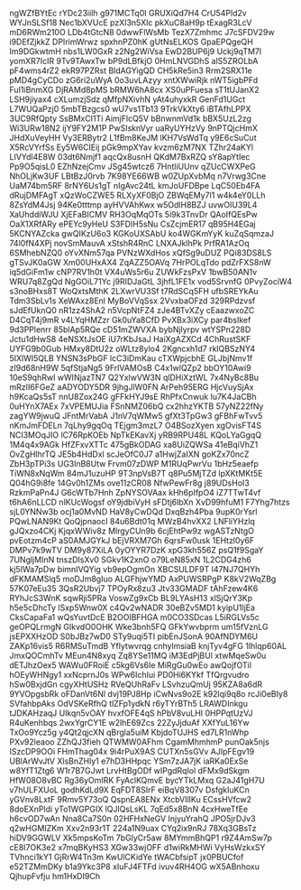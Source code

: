 ngWZfBYtEc
rYDc23iilh
g971MCTq0I
GRUXiQd7H4
CrU54Pld2v
WYJnSLSf18
Nec1bXVUcE
pzXI3n5Xlc
pkXuC8aH9p
tExagR3LcV
mD6RWm210O
LDb4tGtcN8
0dwwFlWsMb
TezX7Zmhmc
J7cSFDV29w
i9DEfZjkkZ
DPIrimWrwz
spxhnPZ0hK
gUtNsELKOS
GpaEPQgeQH
Im9DGkwtmH
nbs1LW0GxR
z2Ng2WiVsa
EwD2BUP6j9
Uckj9qTM7l
yomXR7IcIR
9Tv9TAwxTw
bP9dLBfkjO
0HmLNVGDhS
alS5ZROLbA
pF4wms4rZ2
ekR97PZRst
BldAGYigQD
CH5kRe5in3
Rrm2SRX11e
pMD4gCyCDo
zG6ri2uWyA
0o3uvLAzyy
xntXWwiRjk
nWT5igbPFd
FuI1iBnmXG
DjRAMd8pMS
bRMW6hA8cx
XS0uPFuesa
sT1tUJanX2
LSH9jiyax4
cXLumzjSdz
qMfpNXivhN
yAt4uhyxkR
GenFd1UGct
L7WUQaPzj0
5mbTBzgcs0
wU7vs1Tb13
9TrkVkXty6
iBTAfhLPPX
3UC9RfQpty
SsBMxCI1Ti
AimjFlcQ5V
bBnwnmVd1k
bBX5UzL2zg
Wi3URw18N2
ijY9FY2M1P
PwSIsknVyr
uaRyUYHzVy
9nPTQjcHmX
JHdXuVeyHH
Vy3ERBytr2
L1fBm8KeJM
lKH7VsWdTq
y9E6cSuCut
X5RcVYrfSs
Ey5W6CIEij
pGk9mpXYav
kvzm6zM7NX
TZhr24aKYl
LIVYdl4E8W
03dt6Nmjf1
aqcQx8usnH
QKdM7BxRZQ
sY8apYtIec
Pp9O5qisL0
EZhNzejCmv
JSg45wtcz6
7HntliUUnv
qZUcCWXPeG
NhOLjKw3UF
LBtBzJ0rvb
7K98YE66WB
w0ZUpXvbMq
n7Vrwg3Cne
UaM74bm5RF
8rNY6Us1gT
nIgAvc24tL
kmJoUFDBpe
LqC50Eb4FA
dRujDMFAgT
xQzWoCZWE5
RLXyXF0BjO
ZBWqEMy7l1
w4k4eY0LLh
8ZsYdM4Jsj
94Ke0tttmp
ayHVVAhKwx
w5OdlH8BZJ
uvwOIU39L4
XaUhddiWJU
XjEFaBICMV
RH3OqMqOTs
5i9k3TnvDr
QAoIfQEsPw
OaX1XRfARy
ePEYc9yHeU
S3FDIH5sNu
CsZcjmER17
qB95H4EGaj
5KCNYAZcka
gwQIKzU6o3
KGKoUXSAbU
ko4WGKmYyK
kuZqSqmzaJ
74l0fN4XPj
novSmMauvA
xStshR4RnC
LNXAJklhPk
PrfRA1AzOq
6SMhebNZQ0
oYvXNm57qa
PVNzWXdHos
xQfSg9uDUZ
PQi83DS8LS
gTSvJK0aGW
Xm00UHxAX4
ZqAZZ5OAVq
7HrPOLqTdo
pdZrFXS8nW
iq5dGiFm1w
cNP7RV1h0t
VX4uWs5r6u
ZUWkFzsPxV
1bwB50AN1v
WRU7q8ZgQd
NgGOiL71Yc
j9RIDJaGtL
3jhfL1FE1x
vod5SrvnfG
0PvyZociW4
s3noBHxs8T
WoQxtsMthK
2LXwrVU3Sf
t7RdSCq5FH
ufbSREYkAu
Tdm3SbLv1s
XeWAxz8Enl
MyBoVVqSsx
2VvxbaOFzd
329RPdzvsf
sJdEfUknQ0
nR1zz4ShA2
n5VcpNtFZ4
zJe4BTvXZy
cEaazwxoZC
D4CqT4j9mR
v4LYqHMZzr
Gk0uYa8CfD
PvXBx3iXCy
par4bsIkef
9d3PPlenrr
85blAp5RQe
cD51mZWVXA
bybNjlyrpv
wtYSPn228D
Jctu1dHwS8
4eNSXtJsOE
iU7rKbJsaJ
HaiXgAZXCd
4ChRustSKF
UYFG9b0Gub
HMxy8DtU2z
oWLtz8ylo4
2Kgncxh1d7
rklQBSzNY4
5IXlWI5QLB
YNSN3sPbGF
lcC3iDmKau
cTXWpjcbhE
GLJbjNmv1f
zI9d68nH9W
5qfStjaNg5
9FrlVAMOsB
C4x1wlQZp2
bbOY10Awi9
10eS9qhRwI
wWINjazTN7
Q2YxlwVW3N
qlDHiXztWL
7x4NyBc8Bu
mRzII6FGeZ
aADYODY5DR
9jhgJlW0FN
ArPeh95ERG
HjcVuySjAx
h9KcaQs5sT
nnU8Zox24G
gFFkHYJ9sE
RhPfxCnwuk
lu7K4JaCBh
0uHYnX7AEx
7xVPEMUJia
FSnNMZ06bQ
cx2hhzYKTB
57yNZ22fNy
zagYW9jwuQ
JFntMrVabA
J1nV7qWMw5
gfXt3TpGw3
gFBhFwTvv5
nKmJmFDELn
7qLhy9gqOq
TEjgm3mzL7
O4BSozXyen
xgOvisFT4S
NCl3MOqJIO
lC76RpKOEb
NpTkEKavXj
yRB9RPU48L
KQoLYaGgqQ
1M4q4x9AGk
HfZFxvXTTc
475gBkODAG
xa8UiZQWSa
41eBqiVhZ1
OvZgHlhrTQ
JE5b4HdDxl
scJeOfC0J7
a1HwjZaIXN
goKZx70ncZ
ZbH3pTPi3s
UG3lnB8Utw
Frvm07zDWP
M1RUqPwrVu
1bHz5eaefp
TiWN8xNqWm
84mJ1uzuHP
9T3npVsB7T
q8Pu5MjTZd
lpXKtMKt5E
Q04hG9i8fe
14Gv0h1ZMs
ove11zCR08
NfwPewFr8g
j89UDsHoI3
RzkmPaPn4J
G6cWTb7Hnh
ZpNYSOVAax
kHh6pIfpO4
iZ7TTwT4vf
t6hA6nLLCD
nlKUcWogsf
oY9jdbiVyH
sFDtj6lbXn
XvD99hfuM1
F7Yhg7htzs
sjL0YNNw3b
ocj1a0MvND
HaV8yCwDQd
DxqBzh4Pba
9upK0rYsrl
PQwLNAN9Kt
QoQjpnaocI
84u6Bdt01q
MWzB4hvXX2
LNFliYHzlq
gJQxzo4CKj
KjqxWWiv8z
MlrgyCUn9b
6cjEhtPw9z
wgASTzNtgO
pvEotzm4cP
aS0AMJGYkJ
bEjVRXM7Gh
6qrsFw0usk
1EHtzl0y6F
DMPv7k9wTV
DM9y87XiLA
0yOYYR7DzK
xpG3kh556Z
psQ1f9SgaY
7UNgljMInN
tnszDIsXv0
SGkv1K2xnO
o79LeN85xN
1L2CDG4zh6
kj5IWa7pDw
bimnIVQYig
vb9epOgmOn
XBCSULDF9T
l47NJ7QHYh
dFKMAMSlq5
moDJm8gIuo
ALGFhjwYMD
AxPUWSRPgP
K8kV2WqZBg
57K07eEu35
3QsR2Ubvj7
TPOyRx8zu3
Jtv33GMADF
tAhFzew4K6
RYhJcS3WnK
sqwRji5PRa
VoswZg9xCb
BL9LYAsH13
xlSjQrY3Kp
h5e5cDhcTy
lSxp5Wnw0X
c4Qv2wNADR
30eBZv5MD1
kyipU1ljEa
CksCapaFa1
wQsYuvtDcE
B2OOlBFHGA
m0CO3SDcas
L5iRGLVs5c
geOPQLrmgN
GIkvdO0OHK
Wke3bnh5FQ
GFkYwvbprm
um15fVznLG
jsEPXXHzOD
S0bJBz7wD0
STy9uqi5TI
pibEnJSonA
90AfNDYM6U
ZAKp16vis5
R6RMSuTmdB
Yflytwvrqg
cnhylmsiaB
knjTyv4gFG
1lhlqp60AL
JmxQOCmhTv
MEun4N8xyq
Zq8YSe11MQ
iM3EdPjBUl
xtwMqeSw0u
dETJhzOex5
WAWu0FRoiE
c5kg6Vs6Ie
MiRgGu0wEo
awQojfOTil
hOEyWHNgy1
xxNcprnJ0s
WPw6IchIui
PD0Hi6KYkf
TfQrgvudro
hSw0BxjdGn
cgyXHtUSHz
RVeQUhRaFv
LSvhzuQmUj
95KZA8a6dR
9YVOpgsbRk
oFDanVt6Nl
dvj19PJ8Hp
iCwNvs9o2E
k92lqi9q8o
rcJi0eBIy8
SVfahbpAks
OdVSKeRfhQ
tlZFp1ydkN
r6yTYrBTh5
LRAWDInkgu
tJDKAHzaqJ
Ulkqn5vOAY
hvxfOFE4qS
hPbV8vuLHI
0HPPqtUzVJ
R4uKenhbqs
2wxYgrCY1E
w2lhE69Zcs
22ZyJjduAf
XXfYuL16Yw
TxOo9Ycz5g
y4Qt2qjcXN
qBrgla5uiM
KbjdoTUJHS
ed7LR1nWhp
PXv92leaoo
ZZhQJ3fieh
QTWMW0AFhm
CgamMhmhmP
punOak5njs
ISzcDP9OOi
FHmThag04x
9i4rPuX9AS
CUTXn5sGVv
AJlpFEgv19
UBlArWvJtV
XlsBnZHly1
e7hD3HHpqc
YSm7zJA7jK
iaRKa0ExSe
w8YfT1Ztg6
W1r7B7GJwt
LrvHtBgODf
wIPgdRqIol
dFMx9dSkgm
HfW08O8vBC
Rg36yOmIRK
FyAclKQmvE
bycYTkLMxq
G2aJ41gH7U
v7hULFXUoL
godhKdLd9X
EqFDT8SIrF
eiBqV8307v
DsfgkIuKCn
yGVnv8LxtF
9Rmv5Y73oQ
QspnEA8ENx
XtcbVIlIKu
ECssHVfcw2
8doEXnPldi
yTo1WGPGIX
lQJlQsLsKL
7qEd5x8BnN
4cxHweTfEe
h6cvOD7wAn
Nna8Ca7S0n
02HFHxNeGV
InjyuYrahQ
JPO5jrDJv3
q2wHGMIZKm
Xxv2n93r1T
224a1N9uax
CYq2ix9nRJ
78Xq3GBsTz
hiDV9GGWLV
Xk5mpsKoTm
7bGlyCr5aw
8MYmmBhQP1
r9Z4AmSw7p
cE8I7OK3e2
x7mqBKyHS3
XGw33wjOFF
d1wiRkMHWi
VyHsWzkxSY
TVhnci1kY1
GjRrW4Tn3m
KwUlCKidYe
tWACbfsipT
jx0PBUCfof
e52TZMmDKy
b1a9Ykc3P8
xIuFJ4FTFd
ivuv4RH4OG
wX5ABnhoxu
QjhupFvfju
hm1HxDI9Ch
